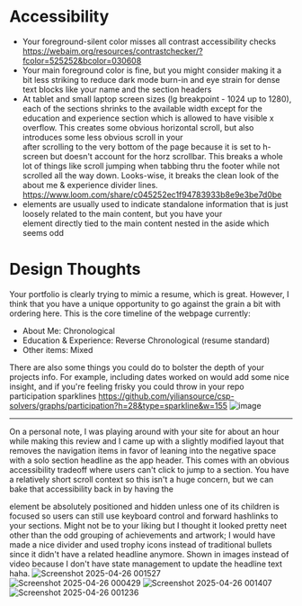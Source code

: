# Accessibility
- Your foreground-silent color misses all contrast accessibility checks https://webaim.org/resources/contrastchecker/?fcolor=525252&bcolor=030608
- Your main foreground color is fine, but you might consider making it a bit less striking to reduce dark mode burn-in and eye strain for dense text blocks like your name and the section headers
- At tablet and small laptop screen sizes (lg breakpoint - 1024 up to 1280), each of the sections shrinks to the available width except for the education and experience section which is allowed to have visible x overflow. This creates some obvious horizontal scroll, but also introduces some less obvious scroll in your <aside> after scrolling to the very bottom of the page because it is set to h-screen but doesn't account for the horz scrollbar. This breaks a whole lot of things like scroll jumping when tabbing thru the footer while not scrolled all the way down. Looks-wise, it breaks the clean look of the about me & experience divider lines. https://www.loom.com/share/c045252ec1f94783933b8e9e3be7d0be
- <aside> elements are usually used to indicate standalone information that is just loosely related to the main content, but you have your <nav> element directly tied to the main content nested in the aside which seems odd

# Design Thoughts
Your portfolio is clearly trying to mimic a resume, which is great. However, I think that you have a unique opportunity to go against the grain a bit with ordering here. This is the core timeline of the webpage currently: 
- About Me: Chronological
- Education & Experience: Reverse Chronological (resume standard)
- Other items: Mixed

There are also some things you could do to bolster the depth of your projects info. For example, including dates worked on would add some nice insight, and if you're feeling frisky you could throw in your repo participation sparklines
https://github.com/yiliansource/csp-solvers/graphs/participation?h=28&type=sparkline&w=155
![image](https://github.com/user-attachments/assets/6971ad3b-bec9-4c7c-a727-cef484a61e37)


---------------------------------------------------------------------------------
On a personal note, I was playing around with your site for about an hour while making this review and I came up with a slightly modified layout that removes the navigation items in favor of leaning into the negative space with a solo section headline as the app header. This comes with an obvious accessibility tradeoff where users can't click to jump to a section. You have a relatively short scroll context so this isn't a huge concern, but we can bake that accessibility back in by having the <nav> element be absolutely positioned and hidden unless one of its children is focused so users can still use keyboard control and forward hashlinks to your sections. Might not be to your liking but I thought it looked pretty neet other than the odd grouping of achievements and artwork; I would have made a nice divider and used trophy icons instead of traditional bullets since it didn't have a related headline anymore. Shown in images instead of video because I don't have state management to update the headline text haha.
![Screenshot 2025-04-26 001527](https://github.com/user-attachments/assets/1accb584-0fce-4cb2-aa41-55b304181b4e)
![Screenshot 2025-04-26 000429](https://github.com/user-attachments/assets/082e5229-575b-4cff-afe8-c8fee9f7ef3c)
![Screenshot 2025-04-26 001407](https://github.com/user-attachments/assets/1ed6df90-36d1-477d-a032-6b8acb93f5aa)
![Screenshot 2025-04-26 001236](https://github.com/user-attachments/assets/7d093b0b-89c9-4139-81a4-dd86c4b435dc)
